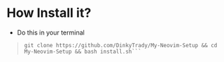 # How Install it?
- Do this in your terminal 
>```git 
> git clone https://github.com/DinkyTrady/My-Neovim-Setup && cd My-Neovim-Setup && bash install.sh```
